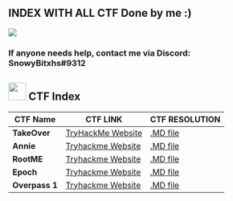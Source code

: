 ## **INDEX WITH ALL CTF Done by me :)**
<img src="https://user-images.githubusercontent.com/73097560/115834477-dbab4500-a447-11eb-908a-139a6edaec5c.gif">

### If anyone needs help, contact me via Discord: **SnowyBitxhs#9312**


## <img src="https://media.giphy.com/media/iY8CRBdQXODJSCERIr/giphy.gif" width="35"><b> CTF Index </b>

|CTF Name|CTF LINK|CTF RESOLUTION|
|--------|--------|--------------|
|**TakeOver**|[TryHackMe Website](https://tryhackme.com/room/takeover)|[.MD file](https://github.com/SnowyYT07/TryhackmeCTFs/tree/main/TakeOver)|
|**Annie**|[Tryhackme Website](https://tryhackme.com/room/annie)|[.MD file](https://github.com/SnowyYT07/TryhackmeCTFs/blob/main/Annie/readme.md)|
|**RootME**|[Tryhackme Website](https://tryhackme.com/room/rrootme)|[.MD file](https://github.com/SnowyYT07/TryhackmeCTFs/blob/main/RootMe/readme.md)|
|**Epoch**|[Tryhackme Website](https://tryhackme.com/room/epoch)|[.MD file](https://github.com/SnowyYT07/TryhackmeCTFs/blob/main/Epoch/readme.md)|
|**Overpass 1**|[Tryhackme Website](https://tryhackme.com/room/overpass)|[.MD file](https://github.com/SnowyYT07/TryhackmeCTFs/blob/main/Overpass%201/readme.md)
